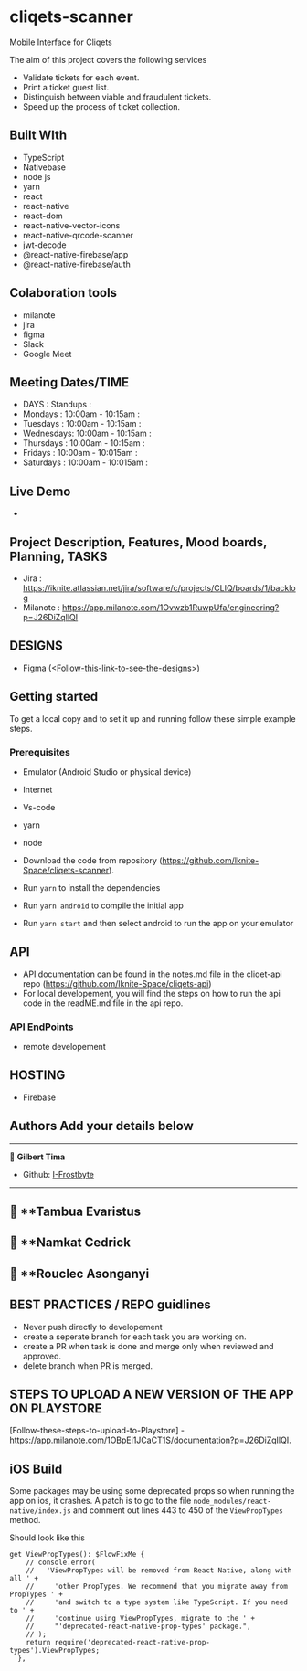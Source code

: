 # cliqets-scanner

Mobile Interface for Cliqets

The aim of this project covers the following services

- Validate tickets for each event.
- Print a ticket guest list.
- Distinguish between viable and fraudulent tickets.
- Speed up the process of ticket collection.

## Built WIth

- TypeScript
- Nativebase
- node js
- yarn
- react
- react-native
- react-dom
- react-native-vector-icons
- react-native-qrcode-scanner
- jwt-decode
- @react-native-firebase/app
- @react-native-firebase/auth

## Colaboration tools

- milanote
- jira
- figma
- Slack
- Google Meet

## Meeting Dates/TIME

- DAYS : Standups :
- Mondays : 10:00am - 10:15am :
- Tuesdays : 10:00am - 10:15am :
- Wednesdays: 10:00am - 10:15am :
- Thursdays : 10:00am - 10:15am :
- Fridays : 10:00am - 10:015am :
- Saturdays : 10:00am - 10:015am :

## Live Demo

-

## Project Description, Features, Mood boards, Planning, TASKS

- Jira : <https://iknite.atlassian.net/jira/software/c/projects/CLIQ/boards/1/backlog>
- Milanote : <https://app.milanote.com/1Ovwzb1RuwpUfa/engineering?p=J26DiZqIlQI>

## DESIGNS

- Figma (<[Follow-this-link-to-see-the-designs]>)

## Getting started

To get a local copy and to set it up and running follow these simple example steps.

### Prerequisites

- Emulator (Android Studio or physical device)
- Internet
- Vs-code
- yarn
- node

- Download the code from repository (<https://github.com/Iknite-Space/cliqets-scanner>).
- Run `yarn` to install the dependencies
- Run `yarn android` to compile the initial app
- Run `yarn start` and then select android to run the app on your emulator

## API

- API documentation can be found in the notes.md file in the cliqet-api repo (<https://github.com/Iknite-Space/cliqets-api>)
- For local developement, you will find the steps on how to run the api code in the readME.md file in the api repo.

### API EndPoints

- remote developement

## HOSTING

- Firebase

## Authors Add your details below

---

👤 **Gilbert Tima**

- Github: [I-Frostbyte](https://github.com/I-Frostbyte/)

---

## 👤 \*\*Tambua Evaristus

## 👤 \*\*Namkat Cedrick
## 👤 \*\*Rouclec Asonganyi

## BEST PRACTICES / REPO guidlines

- Never push directly to developement
- create a seperate branch for each task you are working on.
- create a PR when task is done and merge only when reviewed and approved.
- delete branch when PR is merged.

[follow-this-link-to-see-the-designs]: https://figma.com

## STEPS TO UPLOAD A NEW VERSION OF THE APP ON PLAYSTORE
[Follow-these-steps-to-upload-to-Playstore] - https://app.milanote.com/1OBpEi1JCaCT1S/documentation?p=J26DiZqIlQI.


## iOS Build

Some packages may be using some deprecated props so when running the app on ios, it crashes. 
A patch is to go to the file `node_modules/react-native/index.js` and comment out lines 443 to 450 of the `ViewPropTypes` method. 

Should look like this
```
get ViewPropTypes(): $FlowFixMe {
    // console.error(
    //   'ViewPropTypes will be removed from React Native, along with all ' +
    //     'other PropTypes. We recommend that you migrate away from PropTypes ' +
    //     'and switch to a type system like TypeScript. If you need to ' +
    //     'continue using ViewPropTypes, migrate to the ' +
    //     "'deprecated-react-native-prop-types' package.",
    // );
    return require('deprecated-react-native-prop-types').ViewPropTypes;
  },
```
